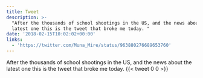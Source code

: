 ```yaml
---
title: Tweet
description: >-
  "After the thousands of school shootings in the US, and the news about the
  latest one this is the tweet that broke me today. "
date: '2018-02-15T10:02:02+00:00'
links:
  - 'https://twitter.com/Muna_Mire/status/963880276689653760'
---
```

After the thousands of school shootings in the US, and the news about the latest one this is the tweet that broke me today. 
      {{< tweet 0 0 >}}
    
